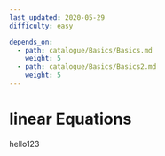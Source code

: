 ```yaml
---
last_updated: 2020-05-29
difficulty: easy

depends_on: 
  - path: catalogue/Basics/Basics.md
    weight: 5
  - path: catalogue/Basics/Basics2.md
    weight: 5
---
```


# linear Equations

hello123
